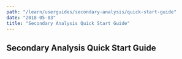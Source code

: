 ```yaml
---
path: "/learn/userguides/secondary-analysis/quick-start-guide"
date: "2018-05-03"
title: "Secondary Analysis Quick Start Guide"
---
```


## Secondary Analysis Quick Start Guide